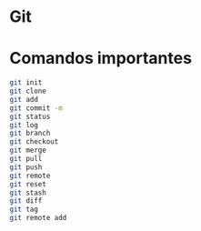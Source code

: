 # Git
# Comandos importantes 

```bash
git init 
git clone
git add
git commit -m
git status
git log
git branch
git checkout
git merge
git pull
git push
git remote
git reset
git stash
git diff
git tag
git remote add
```
